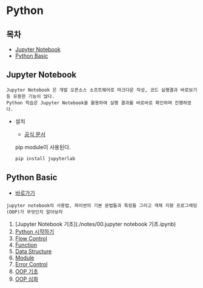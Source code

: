 # Python

## 목차

* [Jupyter Notebook](#jupyter-notebook)
* [Python Basic](#python-basic)

## Jupyter Notebook

```
Jupyter Notebook 은 개발 오픈소스 소프트웨어로 마크다운 작성, 코드 실행결과 바로보기 등 유용한 기능이 많다.
Python 학습은 Jupyter Notebook을 활용하여 실행 결과를 바로바로 확인하며 진행하였다.
```

* 설치

  * [공식 문서](https://jupyter.org/install)

  pip module이 사용된다.

  ```bash
  pip install jupyterlab
  ```

## Python Basic

* [바로가기](./notes)

```
jupyter notebook의 사용법, 파이썬의 기본 문법들과 특징들 그리고 객체 지향 프로그래밍(OOP)가 무엇인지 알아보자
```

1. [Jupyter Notebook 기초](./notes/00.jupyter notebook 기초.ipynb)
2. [Python 시작하기](./notes/01.python_intro.ipynb)
3. [Flow Control](./notes/02.control_of_flow.ipynb)
4. [Function](./notes/03.function.ipynb)
5. [Data Structure](./notes/04.data_structure.ipynb)
6. [Module](./notes/05.module.ipynb)
7. [Error Control](./notes/06.errors.ipynb)
8. [OOP 기초](./notes/07.OOP_basic.ipynb)
9. [OOP 심화](./notes/08.OOP_advanced.ipynb)
